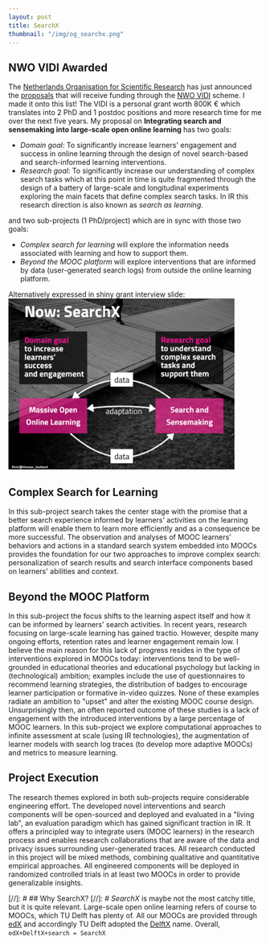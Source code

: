 ```yaml
---
layout: post
title: SearchX
thumbnail: "/img/og_searchx.png"
---
```


## NWO VIDI Awarded

The [Netherlands Organisation for Scientific Research](http://www.nwo.nl/en) has just announced the [proposals](https://www.nwo.nl/en/research-and-results/programmes/Talent+Scheme/awards/vidi+awards/vidi+awards+2016#physical)
that will receive funding through the [NWO VIDI](https://www.nwo.nl/en/funding/our-funding-instruments/nwo/innovational-research-incentives-scheme/vidi/index.html) scheme. I made it onto this list! The VIDI is a personal grant worth 800K € which translates into 2 PhD and 1 postdoc positions and more research time for me over the next five years. 
My proposal on **Integrating search and sensemaking into large-scale open online learning** has two goals:

* *Domain goal*: To significantly increase learners' engagement and success in online learning through the design of
novel search-based and search-informed learning interventions.
* *Research goal*: To significantly increase our understanding of complex search tasks which at this point in time is quite fragmented through the design of a battery of large-scale and longitudinal experiments exploring the main facets that define complex search tasks. In IR this research direction is also known as *search as learning*.

and two sub-projects (1 PhD/project) which are in sync with those two goals:

* *Complex search for learning* will explore the information needs associated with learning and how to
support them.
* *Beyond the MOOC platform* will explore interventions that are informed by data (user-generated
search logs) from outside the online learning platform.

Alternatively expressed in shiny grant interview slide:
<img src="../img/vidi-slide1.png" width="450px">



## Complex Search for Learning

In this sub-project search takes the center stage with the promise that a better search experience informed by
learners' activities on the learning platform will enable them to learn more efficiently and as a consequence be
more successful. The observation and analyses of MOOC learners’ behaviors and actions in a standard search
system embedded into MOOCs provides the foundation for our two approaches to improve complex
search: personalization of search results and search interface components based on learners' abilities and context.

## Beyond the MOOC Platform

In this sub-project the focus shifts to the learning aspect itself and how it can be informed by learners' search activities. In recent years, research focusing on large-scale learning has gained tractio. However, despite many ongoing efforts, retention rates and learner engagement remain low. I believe the main reason for this lack of progress
resides in the type of interventions explored in MOOCs today: interventions tend to be well-grounded in
educational theories and educational psychology but lacking in (technological) ambition; examples
include the use of questionnaires to recommend learning strategies, the distribution of badges to
encourage learner participation or formative in-video quizzes. None of these examples radiate an ambition to "upset" and alter the existing MOOC course design. Unsurprisingly then, an often reported outcome of these studies is a lack of engagement with the introduced interventions by a large percentage of MOOC learners. In this sub-project we explore computational approaches to infinite assessment at scale (using IR technologies), the augmentation of learner models with search log traces (to develop more adaptive MOOCs) and metrics to measure learning.

## Project Execution

The research themes explored in both sub-projects require considerable engineering effort. The developed novel
interventions and search components will be open-sourced and deployed and evaluated in a "living lab", an evaluation paradigm which has gained significant traction in IR.
It offers a principled way to integrate users (MOOC learners) in the research process and enables research
collaborations that are aware of the data and privacy issues surrounding user-generated traces. All research
conducted in this project will be mixed methods, combining qualitative and quantitative empirical approaches.
All engineered components will be deployed in randomized controlled trials in at least two MOOCs in order to
provide generalizable insights. 


[//]: # ## Why SearchX?
[//]: # *SearchX* is maybe not the most catchy title, but it is quite relevant. Large-scale open online learning refers of course to MOOCs, which TU Delft has plenty of. All our MOOCs are provided through [edX](https://www.edx.org/) and accordingly TU Delft adopted the [DelftX](https://www.edx.org/school/delftx) name. Overall, `edX+DelftX+search = SearchX`

